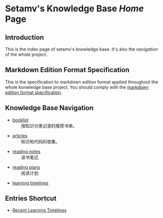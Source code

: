 # Setamv's Knowledge Base _Home_ Page

## Introduction

This is the index page of setamv's knowledge base. It's also the _navigation_ of the whole project.

## Markdown Edition Format Specification

This is the specification to markdown edition format applied throughout the whole konwledge base project. You should comply with the [markdown edition format specification](edition-format-specification.md).



## Knowledge Base Navigation

- [booklist](booklist/index.md)         
　　按知识分类记录的推荐书单。

- [articles](articles/index.md)     
　　知识和代码的收集。

- [reading notes](reading-notes/index.md)       
　　读书笔记

- [reading plans](reading-plans/index.md)       
　　阅读计划

- [learning timelines](learning-timelines/index.md)


## Entries Shortcut

- [Recent Learning Timelines](learning-timelines/2017/Apr.md)